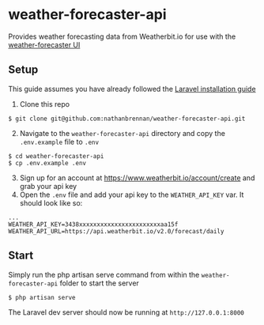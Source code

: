 # weather-forecaster-api

Provides weather forecasting data from Weatherbit.io for use with the [weather-forecaster UI](https://github.com/nathanbrennan/weather-forecaster)

## Setup

This guide assumes you have already followed the [Laravel installation guide](https://laravel.com/docs/7.x/installation)

1. Clone this repo

```
$ git clone git@github.com:nathanbrennan/weather-forecaster-api.git
```

2. Navigate to the `weather-forecaster-api` directory and copy the `.env.example` file to `.env`

```
$ cd weather-forecaster-api
$ cp .env.example .env
```

3.  Sign up for an account at https://www.weatherbit.io/account/create and grab your api key
4.  Open the `.env` file and add your api key to the `WEATHER_API_KEY` var. It should look like so:

```
...
WEATHER_API_KEY=3438xxxxxxxxxxxxxxxxxxxxxxxaa15f
WEATHER_API_URL=https://api.weatherbit.io/v2.0/forecast/daily
```

## Start

Simply run the php artisan serve command from within the `weather-forecaster-api` folder to start the server

```
$ php artisan serve
```

The Laravel dev server should now be running at `http://127.0.0.1:8000`
